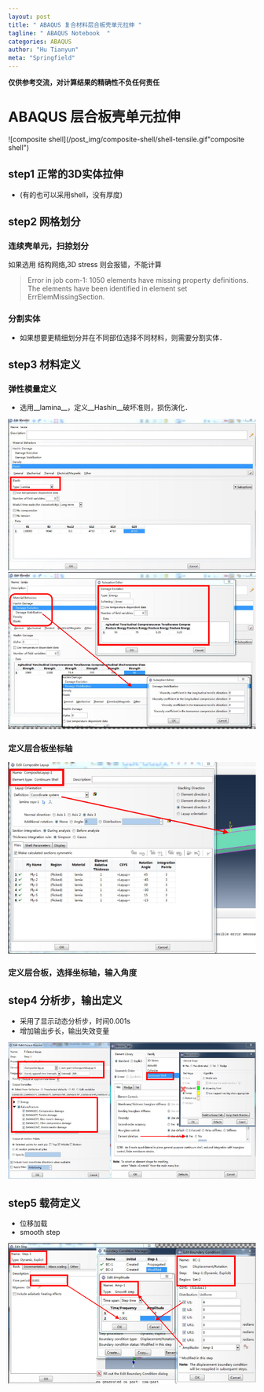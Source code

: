 ```yaml
---
layout: post
title: " ABAQUS 复合材料层合板壳单元拉伸 "
tagline: " ABAQUS Notebook  "
categories: ABAQUS
author: "Hu Tianyun"
meta: "Springfield"
---
```

**仅供参考交流，对计算结果的精确性不负任何责任**

# ABAQUS 层合板壳单元拉伸

![composite shell](/post_img/composite-shell/shell-tensile.gif"composite shell")

## step1 正常的3D实体拉伸
 * (有的也可以采用shell，没有厚度)

## step2  网格划分
### 连续壳单元，扫掠划分
如果选用 结构网络,3D stress 则会报错，不能计算
 > Error in job com-1: 1050 elements have missing property definitions. The elements have been identified in element set ErrElemMissingSection.

### 分割实体
 * 如果想要更精细划分并在不同部位选择不同材料，则需要分割实体．

## step3  材料定义
### 弹性模量定义
 * 选用__lamina__，定义__Hashin__破坏准则，损伤演化．

<img src="/post_img/composite-shell/lamina.png" data-canonical-src="/post_img/composite-shell/lamina.png" />

<img src="/post_img/composite-shell/material.png" data-canonical-src="/post_img/composite-shell/material.png" />

### 定义层合板坐标轴
<img src="/post_img/composite-shell/sys.png" data-canonical-src="/post_img/composite-shell/sys.png" />

### 定义层合板，选择坐标轴，输入角度

##  step4 分析步，输出定义
 * 采用了显示动态分析步，时间0.001s
 * 增加输出步长，输出失效变量

<img src="/post_img/composite-shell/step-mesh.png" data-canonical-src="/post_img/composite-shell/step-mesh.png" />

##  step5 载荷定义
 * 位移加载
 * smooth step

<img src="/post_img/composite-shell/load.png" data-canonical-src="/post_img/composite-shell/load.png" />
